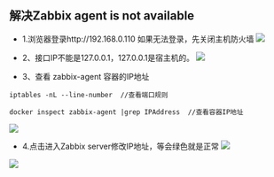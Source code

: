 ## 解决Zabbix agent is not available


- 1.浏览器登录http://192.168.0.110 如果无法登录，先关闭主机防火墙
![](https://img2018.cnblogs.com/blog/1231979/202002/1231979-20200209141329755-1955880763.png)


- 2、接口IP不能是127.0.0.1，127.0.0.1是宿主机的。
![](https://img2018.cnblogs.com/blog/1231979/202002/1231979-20200209141658896-642483638.png)


- 3、查看 zabbix-agent 容器的IP地址

```
iptables -nL --line-number  //查看端口规则

docker inspect zabbix-agent |grep IPAddress  //查看容器IP地址
```

![](https://img2018.cnblogs.com/blog/1231979/202002/1231979-20200209141514984-186171192.png)

- 4.点击进入Zabbix server修改IP地址，等会绿色就是正常
![](https://img2018.cnblogs.com/blog/1231979/202002/1231979-20200209141743228-1243010248.png)

![](https://img2018.cnblogs.com/blog/1231979/202002/1231979-20200209142053501-1762187843.png)
